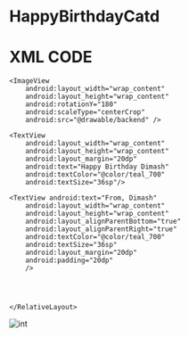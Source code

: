 # HappyBirthdayCatd
# XML CODE
<?xml version="1.0" encoding="utf-8"?>

 <RelativeLayout xmlns:android="http://schemas.android.com/apk/res/android"
        xmlns:tools="http://schemas.android.com/tools" android:layout_width="match_parent"
        android:layout_height="match_parent"
        tools:context=".MainActivity">

    <ImageView
        android:layout_width="wrap_content"
        android:layout_height="wrap_content"
        android:rotationY="180"
        android:scaleType="centerCrop"
        android:src="@drawable/backend" />

    <TextView
        android:layout_width="wrap_content"
        android:layout_height="wrap_content"
        android:layout_margin="20dp"
        android:text="Happy Birthday Dimash"
        android:textColor="@color/teal_700"
        android:textSize="36sp"/>

    <TextView android:text="From, Dimash"
        android:layout_width="wrap_content"
        android:layout_height="wrap_content"
        android:layout_alignParentBottom="true"
        android:layout_alignParentRight="true"
        android:textColor="@color/teal_700"
        android:textSize="36sp"
        android:layout_margin="20dp"
        android:padding="20dp"
        />
  
  


    </RelativeLayout>
![int](https://user-images.githubusercontent.com/74859821/152018145-4d53a55d-6aae-4385-a511-9661b3dd2b7e.png)

